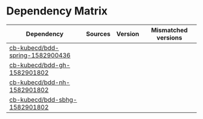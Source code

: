 # Dependency Matrix

Dependency | Sources | Version | Mismatched versions
---------- | ------- | ------- | -------------------
[cb-kubecd/bdd-spring-1582900436](https://github.com/cb-kubecd/bdd-spring-1582900436.git) |  | []() | 
[cb-kubecd/bdd-gh-1582901802](https://github.com/cb-kubecd/bdd-gh-1582901802.git) |  | []() | 
[cb-kubecd/bdd-nh-1582901802](https://github.com/cb-kubecd/bdd-nh-1582901802.git) |  | []() | 
[cb-kubecd/bdd-sbhg-1582901802](https://github.com/cb-kubecd/bdd-sbhg-1582901802.git) |  | []() | 
